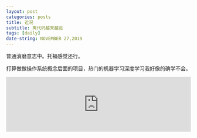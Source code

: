 ```yaml
---
layout: post
categories: posts
title: 近况
subtitle: 离代码越来越远
tags: [daily]
date-string: NOVEMBER 27,2019
---
```


普通消磨意志中。托福感觉还行。

打算做做操作系统概念后面的项目，热门的机器学习深度学习我好像的确学不会。

<iframe allow="autoplay *; encrypted-media *;" frameborder="0" height="150" style="width:100%;max-width:660px;overflow:hidden;background:transparent;" sandbox="allow-forms allow-popups allow-same-origin allow-scripts allow-storage-access-by-user-activation allow-top-navigation-by-user-activation" src="https://embed.music.apple.com/cn/album/moon-above-sun-below/881685468?i=881685473"></iframe>

